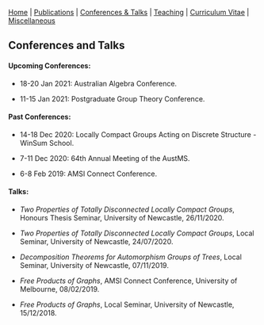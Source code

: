 [Home](https://max-carter-math.github.io/home/) | [Publications](./publications.html) | [Conferences & Talks](./conf_talks.html) | [Teaching](./teaching.html) | [Curriculum Vitae](./CV_06_12_2020.pdf) | [Miscellaneous](./other.html)

## Conferences and Talks

#### Upcoming Conferences:

* 18-20 Jan 2021: Australian Algebra Conference.

* 11-15 Jan 2021: Postgraduate Group Theory Conference.

#### Past Conferences:

* 14-18 Dec 2020: Locally Compact Groups Acting on Discrete Structure - WinSum School.

* 7-11 Dec 2020: 64th Annual Meeting of the AustMS.

* 6-8 Feb 2019: AMSI Connect Conference.

#### Talks:

* *Two Properties of Totally Disconnected Locally Compact Groups*, Honours Thesis Seminar, University of Newcastle, 26/11/2020.

* *Two Properties of Totally Disconnected Locally Compact Groups*, Local Seminar, University of Newcastle, 24/07/2020.

* *Decomposition Theorems for Automorphism Groups of Trees*, Local Seminar, University of Newcastle, 07/11/2019.

* *Free Products of Graphs*, AMSI Connect Conference, University of Melbourne, 08/02/2019.

* *Free Products of Graphs*, Local Seminar, University of Newcastle, 15/12/2018.

